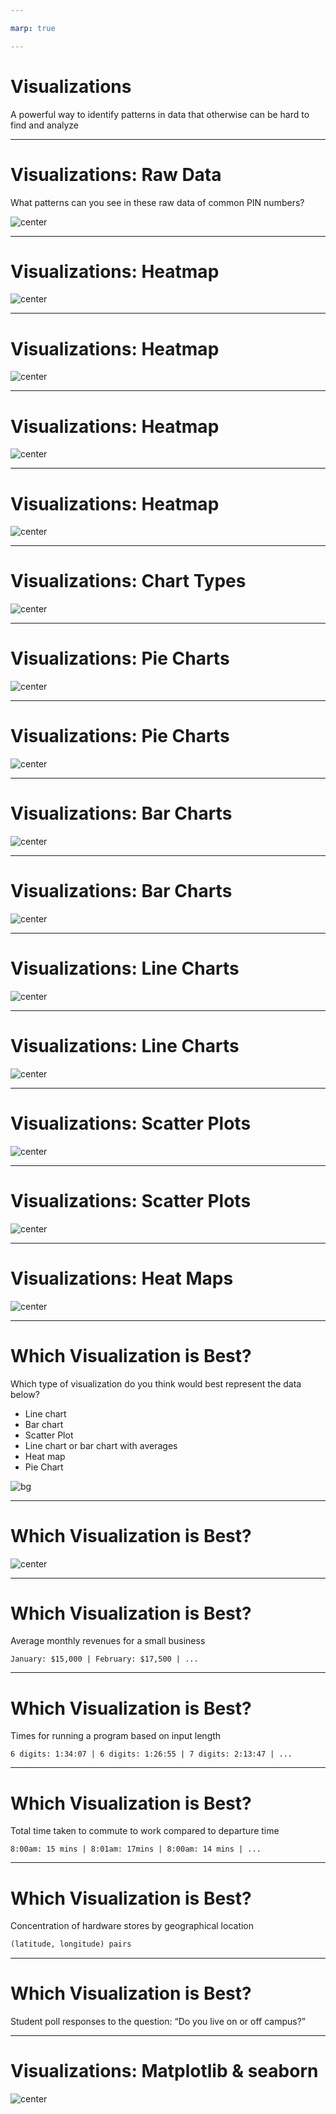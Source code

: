 ```yaml
---

marp: true

---
```


<style>
img[alt~="center"] {
  display: block;
  margin: 0 auto;
}
</style>

# Visualizations

A powerful way to identify patterns in data that otherwise can be hard to find and analyze

<!--
One of the most important things in machine learning is understanding your
dataset. Visualizations provide us with a powerful tool to analyze and gather
patterns to better understand our datasets. There are many varieties of
visualizations, and in this lecture we will go over some of the most common
visualizations. We will show scenarios when each visualization is useful.

To start, we want to examine a scenario when a visualization is particularly helpful.
-->

---

# Visualizations: Raw Data

What patterns can you see in these raw data of common PIN numbers?

![center](res/pins.png)

<!--
Here you can see a dataset containing PIN numbers. Given the raw data shown, can
you see any patterns?

Not really. You may notice that 1111 is repeated a few times,
but other than that it's difficult.

Image Details:
* [pins.png](https://opensource.google/docs/copyright/): Copyright Google
-->

---

# Visualizations: Heatmap

![center](res/heatmap.png)

<!--
Here we have a heatmap of the PIN numbers in the previous dataset. The first two
digits are along the x-axis, and the last two digits are along the y-axis. In
this particular map, yellow means that the pattern occurs more often.

What patterns do you see?

Image Details:
* [heatmap.png](https://opensource.google/docs/copyright/): Copyright Google
-->

---

# Visualizations: Heatmap

![center](res/heatmap-repeat.png)

<!--
Here we see that repeated pairs of numbers are common. This is shown by the
diagonal line.

Image Details:
* [heatmap-repeat.png](https://opensource.google/docs/copyright/): Copyright Google
-->

---

# Visualizations: Heatmap

![center](res/heatmap-year.png)

<!--
Here we see that using a year in the 1900s or 2000s is pretty common, too.

Image Details:
* [heatmap-year.png](https://opensource.google/docs/copyright/): Copyright Google
-->

---

# Visualizations: Heatmap

![center](res/heatmap-pinpoint-hotspots.png)

<!--
We can also see that specific pins are very popular. From left to right we can see that 0000, 1111, 1234, and 1342 are all very common.

Image Details:
* [heatmap-pinpoint-hotspots.png](https://opensource.google/docs/copyright/): Copyright Google
-->

---

# Visualizations: Chart Types

![center](res/charts.png)

<!--
There are many different types of charts. This is just a sample of types of
charts that you might see to visualize data.

Image Details:
* [charts.png](https://unsplash.com/photos/JKUTrJ4vK00): Unsplash License
* [charts.png](https://unsplash.com/photos/IrRbSND5EUc): Unsplash License
* [charts.png](https://unsplash.com/photos/jrh5lAq-mIs): Unsplash License
* [charts.png](https://unsplash.com/photos/_Jb1TF3kvsA): Unsplash License
* [charts.png](https://opensource.google/docs/copyright/): Copyright Google
  * Created using https://www.meta-chart.com/scatter
-->

---

# Visualizations: Pie Charts

![center](res/pie-chart.png)

<!--
Pie charts are great for representing data that is in the form of fractions adding up to one or percentages adding up to 100. They create a natural comparison between portions of a whole.

Image Details:
* [pie-chart.png](https://opensource.google/docs/copyright/): Copyright Google
-->

---

# Visualizations: Pie Charts

![center](res/bad-pie-chart.png)

<!--
Pie charts cannot be used for all data, and they can create misleading conclusions.

Problems:
* We don't want to create percentages where they're not necessary or helpful, solely to put it into the visualization.
* The states have separate budgets, so this visualization indicates correlation when there is none.

@Exercise (5 minutes): {
Think pair share - How could it be better represented?
It would appear better as a bar chart, comparing the pieces side-by-side, rather than as parts of a whole.
}

Image Details:
* [bad-pie-chart.png](https://opensource.google/docs/copyright/): Copyright Google
-->

---

# Visualizations: Bar Charts

![center](res/bar-chart.png)

<!--
Bar charts can help compare categorical data.

The same data is much easier to see and compare in a bar chart form!

Why?:
* You can see the actual number and not the arbitrary percentage because bar charts have axes.
* It's easier to compare between data points, as seeing them side by side gives a better natural comparison.

In general, bar charts are good for representing categorical data, as the x-axis can be used to represent categories very easily, and the bars create a natural comparison between categories.

Image Details:
* [bar-chart.png](https://opensource.google/docs/copyright/): Copyright Google
-->

---

# Visualizations: Bar Charts

![center](res/bad-bar-chart.png)

<!--
For continuous data, bar charts might not be the best choice.

Problems:
* Bar charts can lack granularity. Here, we have to categorize times into hour-long buckets on the x-axis, even though time is continuous. This give the impression that for an entire hour the temperature was the same, when in reality, it may have changed minute-by-minute.
* It can be hard to gather many trends from this chart other than which hour had the highest or lowest temperature.

If all you want is to find the hour with the greatest temperature, for example, this would be a good chart. But if you want to be able to do more complex or granular analysis, like predicting future temperatures, this is a bad chart.

Also, bar charts are generally most readable when they go in ascending/descending
order of size. But since these x values have a meaningful ordering, we can’t
construct the chart for max readability.

Image Details:
* [bad-bar-chart.png](https://opensource.google/docs/copyright/): Copyright Google
-->

---

# Visualizations: Line Charts

![center](res/line-chart.png)

<!--
Line graphs can help estimate missing data points and find trends.

This is a much more useful visualization than the bar chart.

Why?:
* It shows a relationship between the two things, which is relevant and helpful.
* This relationship can now be fit mathematically.
* Now we can estimate missing points and make predictions.
* We can use the meaningful ordering on the x-axis to actually make a prediction, whereas bar charts are usually organized in decrementing order of size.

In general, a line graph is a fantastic choice for data that could be well fit with a function (i.e. an x,y category where every x has just one corresponding y value, and where the x,y pairs strongly correlate in a mathematical way). It allows you to make inferences on what values that weren’t in the original dataset might be expanding your ability to analyze your data.

Image Details:
* [line-chart.png](https://opensource.google/docs/copyright/): Copyright Google
-->

---

# Visualizations: Line Charts

![center](res/bad-line-chart.png)

<!--
When there are multiple data points for the same place on the x-axis, line charts are not as useful.

Problems:
* Swimmers with different training habits will be able to swim different lengths, despite training the same amount, and vice versa. In other words, there may be multiple y values for a particular x value. A visualization with a continuous line masks these variations.
  * These values can be interesting to analyze, and they can be encapsulated in other visualizations without losing the ability to see other trends.
* Line charts always indicate a continuous correlation, even when there might not be one. Gaps (i.e. discrete jumps) in the data are missing when we visualize it as a continuous line.
  * Example: Does an extra ½ hour of swimming per week really boost your max distance an extra little bit, or is it actually that you have to jump to a whole hour?

Image Details:
* [bad-line-chart.png](https://opensource.google/docs/copyright/): Copyright Google
-->

---

# Visualizations: Scatter Plots

![center](res/scatter-plot.png)

<!--
Scatter plots can help show correlations between two variables.

Why?:
* It's much more clear where the gaps, overlaps, and groups form.
* We are still able to grasp the general trends (lose very little value) without the line, and now we also have more possibilities for analysis.

In general if you have x,y data where you have multiple y values for every x, a scatter plot is a good choice as it allows you to see all the data clearly and doesn’t average out y values for a given x like a line graph would.

Image Details:
* [scatter-plot.png](https://opensource.google/docs/copyright/): Copyright Google
-->

---

# Visualizations: Scatter Plots

![center](res/visualizationscatyawn1.png)

<!--
When there is too much data, a scatter plot will not be useful.

Problems:
* There could be too many points to draw conclusions.
* There may be a higher concentration of points in some areas, but in this format we cannot tell.

Image Details:
* [visualizationscatyawn1.png](https://opensource.google/docs/copyright/): Copyright Google
-->

---

# Visualizations: Heat Maps

![center](res/visualizationscatyawn2.png)

<!--
Heatmaps are good for visualizing concentrated, continuous data.

Why?:
* We can now see the maximum and minimum amounts, where before we could only estimate.
* We can better analyze trends when we know the concentrations of points in each area.

In general heatmaps are good when you have lots of overlapping points in an x,y format. It allows you to see trends in very large datasets, and it can often be overlaid on maps or other graphics to show concentrations in an even clearer visual format.

@Exercise (5 minutes): {
Think Pair Share - We can imagine a heatmap wouldn’t work as well for other types of data. What types wouldn’t be as good with a heatmap?
}

Answers:
* Categorical data
* Data with a linear (or other basic math) correlation (an x,y category that strongly correlate in a mathematically easy to fit way)
* Data representing different proportions of a whole (percentages)

Image Details:
* [visualizationscatyawn2.png](https://opensource.google/docs/copyright/): Copyright Google
-->

---

# Which Visualization is Best?

Which type of visualization do you think would best represent the data below?

* Line chart
* Bar chart
* Scatter Plot
* Line chart or bar chart with averages
* Heat map
* Pie Chart

![bg](res/candy-count-as-bg.png)

<!--

@Exercise (20 minutes): {
Think pair share: Discuss the possible charts that would be good for the different types of data on the following slides.

It might be helpful to write the following list on the board or have students take notes, so they can reference it during their discussions with peers:

* Line chart or bar chart depending on scope of the data
* Scatter Plot
* Line chart or Bar Chart w/averages?
* Heat map - maybe on a US map
* Pie Chart
}

Image Details:
* [candy-count-as-bg.png](https://opensource.google/docs/copyright/): Copyright Google

-->

---

# Which Visualization is Best?

![center](res/candy-count-charts.png)

<!--
Here are some example visualizations of the candy count:

* Pie chart - could work, good if you want to see how the bag has been portioned out as a whole
* Bar chart - could work, good because the data is categorical better for analysis between individual candy types
* Scatter plot - not good, draws correlation + x axis has no meaningful ordering
* Line graph - not good, draw a correlation where there is none in the space between chocolate types - masks the true values

Image Details:
* [candy-count-charts.png](https://opensource.google/docs/copyright/): Copyright Google
-->

---

# Which Visualization is Best?

Average monthly revenues for a small business

```
January: $15,000 | February: $17,500 | ...
```

<!--
What are the possible charts that would be good for this data?

*Line chart or bar chart depending on scope of the data.*
-->

---

# Which Visualization is Best?

Times for running a program based on input length

```
6 digits: 1:34:07 | 6 digits: 1:26:55 | 7 digits: 2:13:47 | ...
```

<!--
What are the possible charts that would be good for this data?

*Scatter plot*
-->

---

# Which Visualization is Best?

Total time taken to commute to work compared to departure time

```
8:00am: 15 mins | 8:01am: 17mins | 8:00am: 14 mins | ...
```

<!--
What are the possible charts that would be good for this data?

*Line chart or bar chart with averages*
-->

---

# Which Visualization is Best?

Concentration of hardware stores by geographical location

```python
(latitude, longitude) pairs
```

<!--
What are the possible charts that would be good for this data?

*Heat map, possibly geographical heat map*
-->

---

# Which Visualization is Best?

Student poll responses to the question: “Do you live on or off campus?”

<!--
What are the possible charts that would be good for this data?

*Pie chart*
-->

---

# Visualizations: Matplotlib & seaborn

![center](https://matplotlib.org/_static/logo2_compressed.svg)

<!--
So how do we build these visualizations?

There are actually many toolkits for building visualizations that range from
low-level libraries where you are rendering shapes manually, to automated systems
that simply require you to feed them data and get a chart back.

One library that you'll often see used in data science is
[Matplotlib](https://matplotlib.org/). Matplotlib is a classic visualization
library that can produce two-dimensional charts using Python.

Another library that you'll often see is
[seaborn](https://seaborn.pydata.org/). Seaborn is built on top of Matplotlib
and can produce eye-pleasing charts easily.

In the lab you'll get to use both to create the types of charts we've
discussed in this lecture.

Image Details:
* [logo2_compressed.svg](https://matplotlib.org/): Externally Linked
-->

